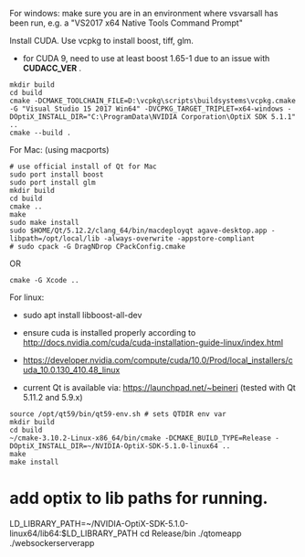 For windows: make sure you are in an environment where vsvarsall has been run, e.g. a "VS2017 x64 Native Tools Command Prompt"

Install CUDA.
Use vcpkg to install boost, tiff, glm.

* for CUDA 9, need to use at least boost 1.65-1 due to an issue with __CUDACC_VER__ .
```
mkdir build
cd build
cmake -DCMAKE_TOOLCHAIN_FILE=D:\vcpkg\scripts\buildsystems\vcpkg.cmake -G "Visual Studio 15 2017 Win64" -DVCPKG_TARGET_TRIPLET=x64-windows -DOptiX_INSTALL_DIR="C:\ProgramData\NVIDIA Corporation\OptiX SDK 5.1.1" ..
cmake --build .
```

For Mac: (using macports)

```
# use official install of Qt for Mac
sudo port install boost
sudo port install glm
mkdir build
cd build
cmake ..
make
sudo make install
sudo $HOME/Qt/5.12.2/clang_64/bin/macdeployqt agave-desktop.app -libpath=/opt/local/lib -always-overwrite -appstore-compliant
# sudo cpack -G DragNDrop CPackConfig.cmake
```
OR
```
cmake -G Xcode ..
```

For linux:

* sudo apt install libboost-all-dev
* ensure cuda is installed properly according to http://docs.nvidia.com/cuda/cuda-installation-guide-linux/index.html

* https://developer.nvidia.com/compute/cuda/10.0/Prod/local_installers/cuda_10.0.130_410.48_linux

* current Qt is available via: https://launchpad.net/~beineri (tested with Qt 5.11.2 and 5.9.x)
```
source /opt/qt59/bin/qt59-env.sh # sets QTDIR env var
mkdir build
cd build
~/cmake-3.10.2-Linux-x86_64/bin/cmake -DCMAKE_BUILD_TYPE=Release -DOptiX_INSTALL_DIR=~/NVIDIA-OptiX-SDK-5.1.0-linux64 ..
make
make install
```

# add optix to lib paths for running.
LD_LIBRARY_PATH=~/NVIDIA-OptiX-SDK-5.1.0-linux64/lib64:$LD_LIBRARY_PATH
cd Release/bin
./qtomeapp 
./websockerserverapp

